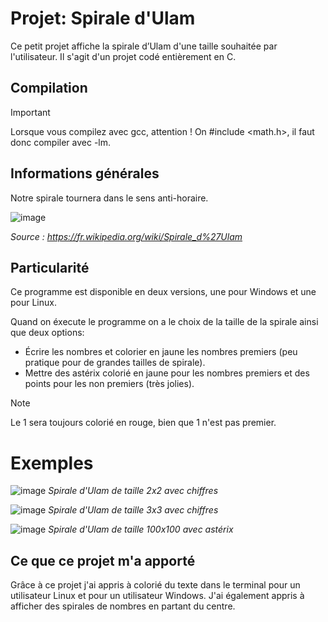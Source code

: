 # Projet: Spirale d'Ulam
Ce petit projet affiche la spirale d’Ulam d'une taille souhaitée par l'utilisateur. Il s'agit d'un projet codé entièrement en C. 

## Compilation
> [!IMPORTANT]
>Lorsque vous compilez avec gcc, attention ! On #include <math.h>, il faut donc compiler avec -lm.

## Informations générales

Notre spirale tournera dans le sens anti-horaire.

![image](https://github.com/user-attachments/assets/8469d79d-4407-4bf3-a987-7403b20f4f78)

*Source : https://fr.wikipedia.org/wiki/Spirale_d%27Ulam*

## Particularité

Ce programme est disponible en deux versions, une pour Windows et une pour Linux.

Quand on éxecute le programme on a le choix de la taille de la spirale ainsi que deux options:

- Écrire les nombres et colorier en jaune les nombres premiers (peu pratique pour de grandes tailles de spirale).
- Mettre des astérix colorié en jaune pour les nombres premiers et des points pour les non premiers (très jolies).

> [!NOTE]
> Le 1 sera toujours colorié en rouge, bien que 1 n'est pas premier.

# Exemples
![image](https://github.com/user-attachments/assets/fd60dc7e-4138-4af2-9949-ea542883e201)
*Spirale d'Ulam de taille 2x2 avec chiffres*

![image](https://github.com/user-attachments/assets/02172b5b-7edf-417a-aa11-4aaaedab2949)
*Spirale d'Ulam de taille 3x3 avec chiffres*

![image](https://github.com/user-attachments/assets/7c6175c8-2a86-4eee-b551-7a4d99031813)
*Spirale d'Ulam de taille 100x100 avec astérix*

## Ce que ce projet m'a apporté

Grâce à ce projet j'ai appris à colorié du texte dans le terminal pour un utilisateur Linux et pour un utilisateur Windows.
J'ai également appris à afficher des spirales de nombres en partant du centre.
